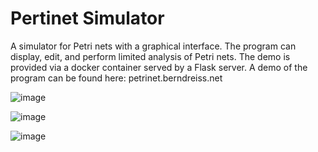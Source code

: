 # Pertinet Simulator

A simulator for Petri nets with a graphical interface. The program can display, edit, and perform limited analysis of Petri nets. The demo is provided via a docker container served by a Flask server. A demo of the program can be found here: petrinet.berndreiss.net

![image](https://github.com/user-attachments/assets/27e3919d-2531-4d7a-89fc-cf8a57889196)

![image](https://github.com/user-attachments/assets/7c991865-f031-492c-937d-4529829decc6)


![image](https://github.com/user-attachments/assets/1c4b1b3a-46a2-4eec-a2fe-accaed486b00)
